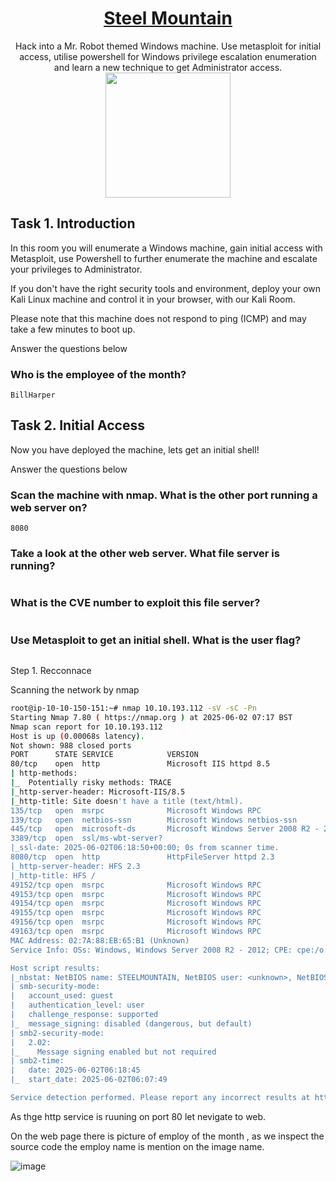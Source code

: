 # <div align='center'>[Steel Mountain](https://tryhackme.com/room/steelmountain)</div>
<div align='center'>Hack into a Mr. Robot themed Windows machine. Use metasploit for initial access, utilise powershell for Windows privilege escalation enumeration and learn a new technique to get Administrator access.</div>
<div align='center'>
  <img src='https://github.com/user-attachments/assets/771d82ac-78ff-4d34-b7ba-b4498f3b75ed' height='200'></img>
</div>

## Task 1. Introduction


In this room you will enumerate a Windows machine, gain initial access with Metasploit, use Powershell to further enumerate the machine and escalate your privileges to Administrator.

If you don't have the right security tools and environment, deploy your own Kali Linux machine and control it in your browser, with our Kali Room.

Please note that this machine does not respond to ping (ICMP) and may take a few minutes to boot up.

Answer the questions below

### Who is the employee of the month?
```
BillHarper
```
## Task 2. Initial Access
Now you have deployed the machine, lets get an initial shell!

Answer the questions below
### Scan the machine with nmap. What is the other port running a web server on?
```
8080
```
### Take a look at the other web server. What file server is running?
```

```
### What is the CVE number to exploit this file server?
```
```
### Use Metasploit to get an initial shell. What is the user flag?

```
```

Step 1. Recconnace

Scanning the network by nmap
```bash
root@ip-10-10-150-151:~# nmap 10.10.193.112 -sV -sC -Pn
Starting Nmap 7.80 ( https://nmap.org ) at 2025-06-02 07:17 BST
Nmap scan report for 10.10.193.112
Host is up (0.00068s latency).
Not shown: 988 closed ports
PORT      STATE SERVICE            VERSION
80/tcp    open  http               Microsoft IIS httpd 8.5
| http-methods: 
|_  Potentially risky methods: TRACE
|_http-server-header: Microsoft-IIS/8.5
|_http-title: Site doesn't have a title (text/html).
135/tcp   open  msrpc              Microsoft Windows RPC
139/tcp   open  netbios-ssn        Microsoft Windows netbios-ssn
445/tcp   open  microsoft-ds       Microsoft Windows Server 2008 R2 - 2012 microsoft-ds
3389/tcp  open  ssl/ms-wbt-server?
|_ssl-date: 2025-06-02T06:18:50+00:00; 0s from scanner time.
8080/tcp  open  http               HttpFileServer httpd 2.3
|_http-server-header: HFS 2.3
|_http-title: HFS /
49152/tcp open  msrpc              Microsoft Windows RPC
49153/tcp open  msrpc              Microsoft Windows RPC
49154/tcp open  msrpc              Microsoft Windows RPC
49155/tcp open  msrpc              Microsoft Windows RPC
49156/tcp open  msrpc              Microsoft Windows RPC
49163/tcp open  msrpc              Microsoft Windows RPC
MAC Address: 02:7A:88:EB:65:B1 (Unknown)
Service Info: OSs: Windows, Windows Server 2008 R2 - 2012; CPE: cpe:/o:microsoft:windows

Host script results:
|_nbstat: NetBIOS name: STEELMOUNTAIN, NetBIOS user: <unknown>, NetBIOS MAC: 02:7a:88:eb:65:b1 (unknown)
| smb-security-mode: 
|   account_used: guest
|   authentication_level: user
|   challenge_response: supported
|_  message_signing: disabled (dangerous, but default)
| smb2-security-mode: 
|   2.02: 
|_    Message signing enabled but not required
| smb2-time: 
|   date: 2025-06-02T06:18:45
|_  start_date: 2025-06-02T06:07:49

Service detection performed. Please report any incorrect results at https://nmap.org/submit/ .
```

As thge http service is ruuning on port 80 let nevigate to web.

On the web page there is picture of employ of the month , as we inspect the source code the employ name is mention on the image name.

![image](https://github.com/user-attachments/assets/300364cc-57b6-43b4-b06d-b6358ed67a01)



